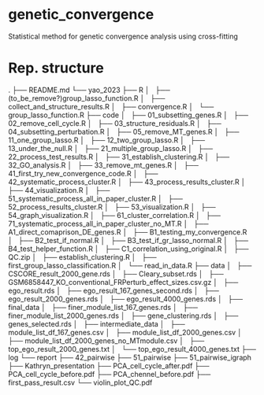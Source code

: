 # genetic_convergence
Statistical method for genetic convergence analysis using cross-fitting

# Rep. structure 
.
├── README.md
└── yao_2023
    ├── R
    │   ├── (to_be_remove?)group_lasso_function.R
    │   ├── collect_and_structure_results.R
    │   ├── convergence.R
    │   └── group_lasso_function.R
    ├── code
    │   ├── 01_subsetting_genes.R
    │   ├── 02_remove_cell_cycle.R
    │   ├── 03_structure_residuals.R
    │   ├── 04_subsetting_perturbation.R
    │   ├── 05_remove_MT_genes.R
    │   ├── 11_one_group_lasso.R
    │   ├── 12_two_group_lasso.R
    │   ├── 13_under_the_null.R
    │   ├── 21_multiple_group_lasso.R
    │   ├── 22_process_test_results.R
    │   ├── 31_establish_clustering.R
    │   ├── 32_GO_analysis.R
    │   ├── 33_remove_mt_genes.R
    │   ├── 41_first_try_new_convergence_code.R
    │   ├── 42_systematic_process_cluster.R
    │   ├── 43_process_results_cluster.R
    │   ├── 44_visualization.R
    │   ├── 51_systematic_process_all_in_paper_cluster.R
    │   ├── 52_process_results_cluster.R
    │   ├── 53_visualization.R
    │   ├── 54_graph_visualization.R
    │   ├── 61_cluster_correlation.R
    │   ├── 71_systematic_process_all_in_paper_cluster_no_MT.R
    │   ├── A1_direct_comaprison_DE_genes.R
    │   ├── B1_testing_my_convergence.R
    │   ├── B2_test_if_normal.R
    │   ├── B3_test_if_gr_lasso_normal.R
    │   ├── B4_test_helper_function.R
    │   ├── C1_correlation_using_original.R
    │   ├── QC.zip
    │   ├── establish_clustering.R
    │   ├── first_group_lasso_classification.R
    │   └── read_in_data.R
    ├── data
    │   ├── CSCORE_result_2000_gene.rds
    │   ├── Cleary_subset.rds
    │   ├── GSM6858447_KO_conventional_FRPerturb_effect_sizes.csv.gz
    │   ├── ego_result.rds
    │   ├── ego_result_167_genes_second.rds
    │   ├── ego_result_2000_genes.rds
    │   ├── ego_result_4000_genes.rds
    │   ├── final_data
    │   ├── finer_module_list_167_genes.rds
    │   ├── finer_module_list_2000_genes.rds
    │   ├── gene_clustering.rds
    │   ├── genes_selected.rds
    │   ├── intermediate_data
    │   ├── module_list_df_167_genes.csv
    │   ├── module_list_df_2000_genes.csv
    │   ├── module_list_df_2000_genes_no_MTmodule.csv
    │   ├── top_ego_result_2000_genes.txt
    │   └── top_ego_result_4000_genes.txt
    ├── log
    └── report
        ├── 42_pairwise
        ├── 51_pairwise
        ├── 51_pairwise_igraph
        ├── Kathryn_presentation
        ├── PCA_cell_cycle_after.pdf
        ├── PCA_cell_cycle_before.pdf
        ├── PCA_chennel_before.pdf
        ├── first_pass_result.csv
        └── violin_plot_QC.pdf